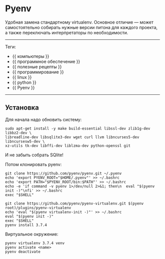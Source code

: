 # Pyenv

Удобная замена стандартному virtualenv. Основное отличие — может самостоятельно
собирать нужные версии питона для каждого проекта, а также переключать
интерпретаторы по необходимости.

---

Теги:

- {{ компьютеры }}
- {{ программное обеспечение }}
- {{ полезные рецепты }}
- {{ программирование }}
- {{ linux }}
- {{ python }}
- {{ Pyenv }}

---

## Установка

Для начала надо обновить систему:

```shell
sudo apt-get install -y make build-essential libssl-dev zlib1g-dev libbz2-dev \
libreadline-dev libsqlite3-dev wget curl llvm libncurses5-dev libncursesw5-dev \
xz-utils tk-dev libffi-dev liblzma-dev python-openssl git
```

И не забыть собрать SQlite!

Потом клонировать pyenv:

```shell
git clone https://github.com/pyenv/pyenv.git ~/.pyenv
echo 'export PYENV_ROOT="$HOME/.pyenv"' >> ~/.bashrc
echo 'export PATH="$PYENV_ROOT/bin:$PATH"' >> ~/.bashrc
echo -e 'if command -v pyenv 1>/dev/null 2>&1; then\n  eval "$(pyenv init -)"\nfi' >> ~/.bashrc
exec "$SHELL"
```

```shell
git clone https://github.com/pyenv/pyenv-virtualenv.git $(pyenv root)/plugins/pyenv-virtualenv
echo 'eval "$(pyenv virtualenv-init -)"' >> ~/.bashrc
eval "$(pyenv init -)"
exec "$SHELL"
pyenv install 3.7.4
```

Виртуальное окружение:

```shell
pyenv virtualenv 3.7.4 venv
pyenv activate <name>
pyenv deactivate
```
